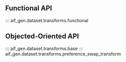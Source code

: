 ## Functional API

::: aif_gen.dataset.transforms.functional

## Objected-Oriented API

::: aif_gen.dataset.transforms.base
::: aif_gen.dataset.transforms.preference_swap_transform
